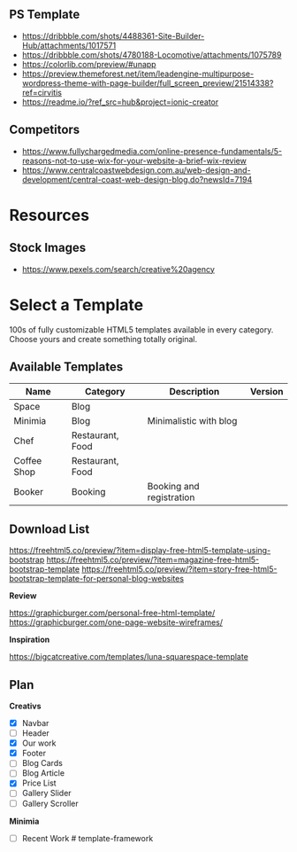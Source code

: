 ## PS Template

* https://dribbble.com/shots/4488361-Site-Builder-Hub/attachments/1017571
* https://dribbble.com/shots/4780188-Locomotive/attachments/1075789
* https://colorlib.com/preview/#unapp
* https://preview.themeforest.net/item/leadengine-multipurpose-wordpress-theme-with-page-builder/full_screen_preview/21514338?ref=cirvitis
* https://readme.io/?ref_src=hub&project=ionic-creator

## Competitors 

* https://www.fullychargedmedia.com/online-presence-fundamentals/5-reasons-not-to-use-wix-for-your-website-a-brief-wix-review
* https://www.centralcoastwebdesign.com.au/web-design-and-development/central-coast-web-design-blog.do?newsId=7194

# Resources 

## Stock Images
* https://www.pexels.com/search/creative%20agency


# Select a Template
100s of fully customizable HTML5 templates available in every category.
Choose yours and create something totally original.

## Available Templates

Name | Category | Description | Version
-----|----------|-------------|--------
Space | Blog | |
Minimia | Blog | Minimalistic with blog |
Chef | Restaurant, Food | |
Coffee Shop | Restaurant, Food | |
Booker | Booking | Booking and registration | 

## Download List 

https://freehtml5.co/preview/?item=display-free-html5-template-using-bootstrap
https://freehtml5.co/preview/?item=magazine-free-html5-bootstrap-template
https://freehtml5.co/preview/?item=story-free-html5-bootstrap-template-for-personal-blog-websites

**Review**

https://graphicburger.com/personal-free-html-template/
https://graphicburger.com/one-page-website-wireframes/

**Inspiration**

https://bigcatcreative.com/templates/luna-squarespace-template

## Plan

**Creativs**

- [x] Navbar 
- [ ] Header 
- [x] Our work 
- [x] Footer
- [ ] Blog Cards
- [ ] Blog Article 
- [x] Price List 
- [ ] Gallery Slider 
- [ ] Gallery Scroller 

**Minimia**

- [ ] Recent Work #   t e m p l a t e - f r a m e w o r k  
 